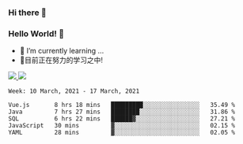 ### Hi there 👋
### Hello World! 🙌

- 🌱 I’m currently learning ...
- 📖目前正在努力的学习之中!

<a href="https://github.com/anuraghazra/github-readme-stats">
  <img src="https://github-readme-stats.vercel.app/api?username=keyboardWithDream&show_icons=true&repo=github-readme-stats" />
</a>
<a href="https://github.com/anuraghazra/convoychat">
  <img src="https://github-readme-stats.vercel.app/api/top-langs/?username=keyboardWithDream&layout=compact&repo=convoychat" />
</a>



<!--START_SECTION:waka-->
```text
Week: 10 March, 2021 - 17 March, 2021

Vue.js       8 hrs 18 mins   █████████░░░░░░░░░░░░░░░░   35.49 % 
Java         7 hrs 27 mins   ████████░░░░░░░░░░░░░░░░░   31.86 % 
SQL          6 hrs 22 mins   ██████▓░░░░░░░░░░░░░░░░░░   27.21 % 
JavaScript   30 mins         ▓░░░░░░░░░░░░░░░░░░░░░░░░   02.15 % 
YAML         28 mins         ▓░░░░░░░░░░░░░░░░░░░░░░░░   02.05 % 
```
<!--END_SECTION:waka-->
